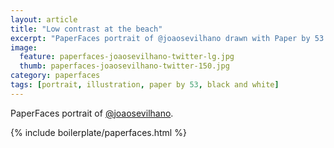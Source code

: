 ```yaml
---
layout: article
title: "Low contrast at the beach"
excerpt: "PaperFaces portrait of @joaosevilhano drawn with Paper by 53 on an iPad."
image: 
  feature: paperfaces-joaosevilhano-twitter-lg.jpg
  thumb: paperfaces-joaosevilhano-twitter-150.jpg
category: paperfaces
tags: [portrait, illustration, paper by 53, black and white]
---
```


PaperFaces portrait of [@joaosevilhano](http://twitter.com/joaosevilhano).

{% include boilerplate/paperfaces.html %}